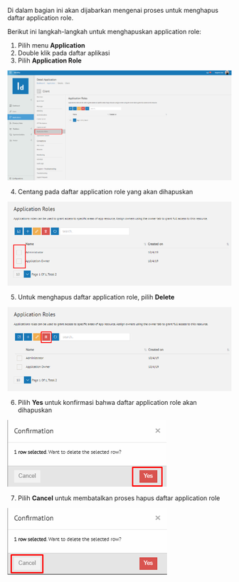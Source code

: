 Di dalam bagian ini akan dijabarkan mengenai proses untuk menghapus daftar application role.

Berikut ini langkah-langkah untuk menghapuskan application role:

1. Pilih menu **Application**
2. Double klik pada daftar aplikasi
3. Pilih **Application Role**

![Gambar](_static/Gambar3.5.7.3_1.png/?sanitize=true)

4. Centang pada daftar application role yang akan dihapuskan

![Gambar](_static/Gambar3.5.7.3_2.png/?sanitize=true)

5. Untuk menghapus daftar application role, pilih **Delete**

![Gambar](_static/Gambar3.5.7.3_3.png/?sanitize=true)

6. Pilih **Yes** untuk konfirmasi bahwa daftar application role akan dihapuskan

![Gambar](_static/Gambar3.5.7.3_4.png/?sanitize=true)

7. Pilih **Cancel** untuk membatalkan proses hapus daftar application role

![Gambar](_static/Gambar3.5.7.3_5.png/?sanitize=true)